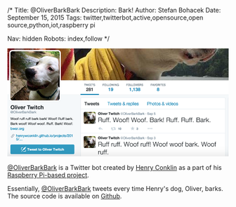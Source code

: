 /*
Title: @OliverBarkBark
Description: Bark!
Author: Stefan Bohacek
Date: September 15, 2015
Tags: twitter,twitterbot,active,opensource,open source,python,iot,raspberry pi

Nav: hidden
Robots: index,follow
*/

[![](/content/bots/twitterbots/images/OliverBarkBark.png)](https://twitter.com/OliverBarkBark)

[@OliverBarkBark](https://twitter.com/OliverBarkBark) is a Twitter bot created by [Henry Conklin](https://github.com/HenryWConklin) as a part of his [Raspberry Pi-based project](http://henrywconklin.github.io/projects/2015/08/17/oliver-twitter.html).

Essentially, [@OliverBarkBark](https://twitter.com/OliverBarkBark) tweets every time Henry's dog, Oliver, barks. The source code is available on [Github](https://github.com/HenryWConklin/barkdetect).